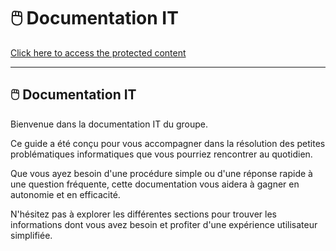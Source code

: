 
# 🖱️ Documentation IT

[Click here to access the protected content](https://github.com/mramard/docit/edit/main/Protect.html)

***

## 🖱️ Documentation IT

Bienvenue dans la documentation IT du groupe.

Ce guide a été conçu pour vous accompagner dans la résolution des petites problématiques informatiques que vous pourriez rencontrer au quotidien.

Que vous ayez besoin d'une procédure simple ou d'une réponse rapide à une question fréquente, cette documentation vous aidera à gagner en autonomie et en efficacité.

N'hésitez pas à explorer les différentes sections pour trouver les informations dont vous avez besoin et profiter d'une expérience utilisateur simplifiée.

